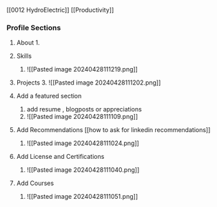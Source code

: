 [[0012 HydroElectric]]
[[Productivity]]



### Profile Sections 

1. About 
	1. 
2. Skills
	1. ![[Pasted image 20240428111219.png]]
3. Projects
	3. ![[Pasted image 20240428111202.png]]
4. Add a featured section
	1. add resume , blogposts or appreciations 
	2. ![[Pasted image 20240428111109.png]]

5. Add Recommendations [[how to ask for linkedin recommendations]]
	1. ![[Pasted image 20240428111024.png]]
6. Add License and Certifications 
	1. ![[Pasted image 20240428111040.png]]
7. Add Courses 
	1. ![[Pasted image 20240428111051.png]]





